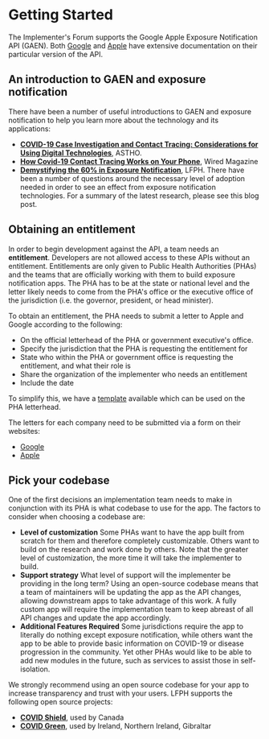 # Getting Started

The Implementer's Forum supports the Google Apple Exposure Notification API (GAEN). Both [Google](https://www.google.com/covid19/exposurenotifications/) and [Apple](https://developer.apple.com/documentation/exposurenotification) have extensive documentation on their particular version of the API.

## An introduction to GAEN and exposure notification

There have been a number of useful introductions to GAEN and exposure notification to help you learn more about the technology and its applications: 

* [**COVID-19 Case Investigation and Contact Tracing: Considerations for Using Digital Technologies**](https://www.astho.org/ASTHOReports/COVID-19-Case-Investigation-and-Contact-Tracing-Considerations-for-Using-Digital-Technologies/07-16-20/), ASTHO.
* [**How Covid-19 Contact Tracing Works on Your Phone**](https://www.wired.com/story/covid-19-contact-tracing-apple-google/), Wired Magazine
* [**Demystifying the 60% in Exposure Notification**](https://www.lfph.io/2020/08/21/demystifying-the-60/), LFPH. There have been a number of questions around the necessary level of adoption needed in order to see an effect from exposure notification technologies. For a summary of the latest research, please see this blog post.

## Obtaining an entitlement

In order to begin development against the API, a team needs an **entitlement**. Developers are not allowed access to these APIs without an entitlement. Entitlements are only given to Public Health Authorities (PHAs) and the teams that are officially working with them to build exposure notification apps. The PHA has to be at the state or national level and the letter likely needs to come from the PHA's office or the executive office of the jurisdiction (i.e. the governor, president, or head minister).

To obtain an entitlement, the PHA needs to submit a letter to Apple and Google according to the following:

* On the official letterhead of the PHA or government executive's office.
* Specify the jurisdiction that the PHA is requesting the entitlement for
* State who within the PHA or government office is requesting the entitlement, and what their role is
* Share the organization of the implementer who needs an entitlement
* Include the date

To simplify this, we have a [template](https://github.com/lfph/exposure-notification-playbook/blob/master/entitlement.md) available which can be used on the PHA letterhead.

The letters for each company need to be submitted via a form on their websites:

* [Google](https://support.google.com/googleplay/android-developer/contact/expo_notif_api)
* [Apple](https://developer.apple.com/contact/request/exposure-notification-entitlement)

## Pick your codebase

One of the first decisions an implementation team needs to make in conjunction with its PHA is what codebase to use for the app. The factors to consider when choosing a codebase are:

* **Level of customization** Some PHAs want to have the app built from scratch for them and therefore completely customizable. Others want to build on the research and work done by others. Note that the greater level of customization, the more time it will take the implementer to build.
* **Support strategy** What level of support will the implementer be providing in the long term? Using an open-source codebase means that a team of maintainers will be updating the app as the API changes, allowing downstream apps to take advantage of this work. A fully custom app will require the implementation team to keep abreast of all API changes and update the app accordingly.
* **Additional Features Required** Some jurisdictions require the app to literally do nothing except exposure notification, while others want the app to be able to provide basic information on COVID-19 or disease progression in the community. Yet other PHAs would like to be able to add new modules in the future, such as services to assist those in self-isolation.

We strongly recommend using an open source codebase for your app to increase transparency and trust with your users. LFPH supports the following open source projects:

* [**COVID Shield**](https://github.com/CovidShield), used by Canada
* [**COVID Green**](https://github.com/covidgreen), used by Ireland, Northern Ireland, Gibraltar
